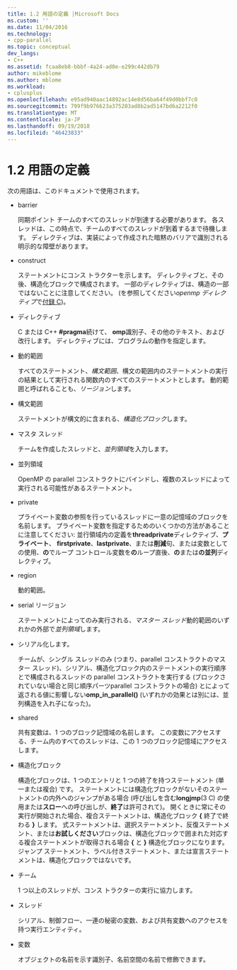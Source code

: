 ```yaml
---
title: 1.2 用語の定義 |Microsoft Docs
ms.custom: ''
ms.date: 11/04/2016
ms.technology:
- cpp-parallel
ms.topic: conceptual
dev_langs:
- C++
ms.assetid: fcaa8eb8-bbbf-4a24-ad0e-e299c442db79
author: mikeblome
ms.author: mblome
ms.workload:
- cplusplus
ms.openlocfilehash: e95ad940aac14892ac14e8d56ba64f49d0bbf7c0
ms.sourcegitcommit: 799f9b976623a375203ad8b2ad5147bd6a2212f0
ms.translationtype: MT
ms.contentlocale: ja-JP
ms.lasthandoff: 09/19/2018
ms.locfileid: "46423833"
---
```

# <a name="12-definition-of-terms"></a>1.2 用語の定義

次の用語は、このドキュメントで使用されます。

- barrier

   同期ポイント チームのすべてのスレッドが到達する必要があります。  各スレッドは、この時点で、チームのすべてのスレッドが到着するまで待機します。 ディレクティブは、実装によって作成された暗黙のバリアで識別される明示的な障壁があります。

- construct

   ステートメントにコンス トラクターを示します。 ディレクティブと、その後、構造化ブロックで構成されます。 一部のディレクティブは、構造の一部ではないことに注意してください。 (を参照してください*openmp ディレクティブ*で[付録 C](../../parallel/openmp/c-openmp-c-and-cpp-grammar.md))。

- ディレクティブ

   C または C++ **#pragma**続けて、 **omp**識別子、その他のテキスト、および改行します。 ディレクティブには、プログラムの動作を指定します。

- 動的範囲

   すべてのステートメント、*構文範囲*、構文の範囲内のステートメントの実行の結果として実行される関数内のすべてのステートメントとします。 動的範囲と呼ばれることも、*リージョン*します。

- 構文範囲

   ステートメントが構文的に含まれる、*構造化ブロック*します。

-  マスタ スレッド

   チームを作成したスレッドと、*並列領域*を入力します。

- 並列領域

   OpenMP の parallel コンストラクトにバインドし、複数のスレッドによって実行される可能性があるステートメント。

- private

   プライベート変数の参照を行っているスレッドに一意の記憶域のブロックを名前します。 プライベート変数を指定するためのいくつかの方法があることに注意してください: 並行領域内の定義を**threadprivate**ディレクティブ、**プライベート**、 **firstprivate**、**lastprivate**、または**削減**句、または変数としての使用、**の**でループ コントロール変数を**の**ループ直後、**の**または**の並列**ディレクティブ。

- region

   動的範囲。

- serial リージョン

   ステートメントによってのみ実行される、*マスター スレッド*動的範囲のいずれかの外部で*並列領域*します。

- シリアル化します。

   チームが、シングル スレッドのみ (つまり、parallel コンストラクトのマスター スレッド)、シリアル、構造化ブロック内のステートメントの実行順序とで構成されるスレッドの parallel コンストラクトを実行する (ブロックされていない場合と同じ順序パーツparallel コンストラクトの場合) とによって返される値に影響しない**omp_in_parallel()** (いずれかの効果とは別には、並列構造を入れ子になった)。

- shared

   共有変数は、1 つのブロック記憶域の名前します。 この変数にアクセスする、チーム内のすべてのスレッドは、この 1 つのブロック記憶域にアクセスします。

- 構造化ブロック

   構造化ブロックは、1 つのエントリと 1 つの終了を持つステートメント (単一または複合) です。 ステートメントには構造化ブロックがないそのステートメントの内外へのジャンプがある場合 (呼び出しを含む**longjmp**(3 C) の使用または**スロー**への呼び出しが、**終了**は許可されて)。 開くときに常にその実行が開始された場合、複合ステートメントは、構造化ブロック **{** 終了で終わる **}** します。 式ステートメントは、選択ステートメント、反復ステートメント、または**お試しください**ブロックは、構造化ブロックで囲まれた対応する複合ステートメントが取得される場合 **{** と **}** 構造化ブロックになります。 ジャンプ ステートメント、ラベル付きステートメント、または宣言ステートメントは、構造化ブロックではないです。

-  チーム

   1 つ以上のスレッドが、コンス トラクターの実行に協力します。

- スレッド

   シリアル、制御フロー、一連の秘密の変数、および共有変数へのアクセスを持つ実行エンティティ。

- 変数

   オブジェクトの名前を示す識別子、名前空間の名前で修飾できます。
